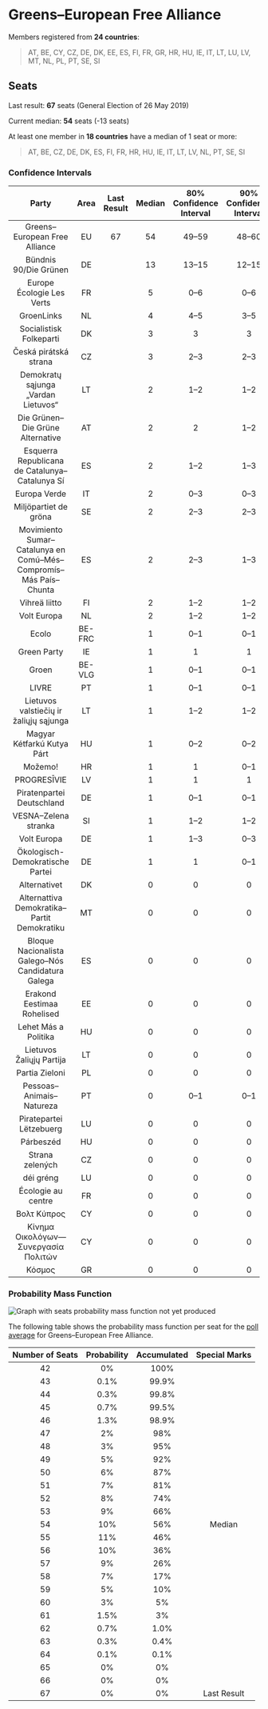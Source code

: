 # Greens–European Free Alliance

Members registered from **24 countries**:

> AT, BE, CY, CZ, DE, DK, EE, ES, FI, FR, GR, HR, HU, IE, IT, LT, LU, LV, MT, NL, PL, PT, SE, SI

## Seats

Last result: **67** seats (General Election of 26 May 2019)

Current median: **54** seats (-13 seats)

At least one member in **18 countries** have a median of 1 seat or more:

> AT, BE, CZ, DE, DK, ES, FI, FR, HR, HU, IE, IT, LT, LV, NL, PT, SE, SI

### Confidence Intervals

| Party | Area | Last Result | Median | 80% Confidence Interval | 90% Confidence Interval | 95% Confidence Interval | 99% Confidence Interval |
|:-----:|:----:|:-----------:|:------:|:-----------------------:|:-----------------------:|:-----------------------:|:-----------------------:|
| Greens–European Free Alliance | EU | 67 | 54 | 49–59 | 48–60 | 47–61 | 45–62 |
| Bündnis 90/Die Grünen | DE | | 13 | 13–15 | 12–15 | 11–15 | 11–16 |
| Europe Écologie Les Verts | FR | | 5 | 0–6 | 0–6 | 0–6 | 0–6 |
| GroenLinks | NL | | 4 | 4–5 | 3–5 | 3–5 | 3–5 |
| Socialistisk Folkeparti | DK | | 3 | 3 | 3 | 3 | 2–4 |
| Česká pirátská strana | CZ | | 3 | 2–3 | 2–3 | 2–3 | 2–3 |
| Demokratų sąjunga „Vardan Lietuvos“ | LT | | 2 | 1–2 | 1–2 | 1–2 | 1–2 |
| Die Grünen–Die Grüne Alternative | AT | | 2 | 2 | 1–2 | 1–2 | 1–2 |
| Esquerra Republicana de Catalunya–Catalunya Sí | ES | | 2 | 1–2 | 1–3 | 1–3 | 1–3 |
| Europa Verde | IT | | 2 | 0–3 | 0–3 | 0–4 | 0–4 |
| Miljöpartiet de gröna | SE | | 2 | 2–3 | 2–3 | 2–3 | 2–3 |
| Movimiento Sumar–Catalunya en Comú–Més–Compromís–Más País–Chunta | ES | | 2 | 2–3 | 1–3 | 1–3 | 1–4 |
| Vihreä liitto | FI | | 2 | 1–2 | 1–2 | 1–2 | 1–2 |
| Volt Europa | NL | | 2 | 1–2 | 1–2 | 1–2 | 1–2 |
| Ecolo | BE-FRC | | 1 | 0–1 | 0–1 | 0–1 | 0–1 |
| Green Party | IE | | 1 | 1 | 1 | 1 | 1 |
| Groen | BE-VLG | | 1 | 0–1 | 0–1 | 0–1 | 0–1 |
| LIVRE | PT | | 1 | 0–1 | 0–1 | 0–2 | 0–2 |
| Lietuvos valstiečių ir žaliųjų sąjunga | LT | | 1 | 1–2 | 1–2 | 1–2 | 1–2 |
| Magyar Kétfarkú Kutya Párt | HU | | 1 | 0–2 | 0–2 | 0–2 | 0–2 |
| Možemo! | HR | | 1 | 1 | 0–1 | 0–1 | 0–2 |
| PROGRESĪVIE | LV | | 1 | 1 | 1 | 1 | 1 |
| Piratenpartei Deutschland | DE | | 1 | 0–1 | 0–1 | 0–1 | 0–1 |
| VESNA–Zelena stranka | SI | | 1 | 1–2 | 1–2 | 1–2 | 1–2 |
| Volt Europa | DE | | 1 | 1–3 | 0–3 | 0–4 | 0–4 |
| Ökologisch-Demokratische Partei | DE | | 1 | 1 | 0–1 | 0–1 | 0–2 |
| Alternativet | DK | | 0 | 0 | 0 | 0–1 | 0–1 |
| Alternattiva Demokratika–Partit Demokratiku | MT | | 0 | 0 | 0 | 0 | 0 |
| Bloque Nacionalista Galego–Nós Candidatura Galega | ES | | 0 | 0 | 0 | 0 | 0–1 |
| Erakond Eestimaa Rohelised | EE | | 0 | 0 | 0 | 0 | 0 |
| Lehet Más a Politika | HU | | 0 | 0 | 0 | 0 | 0 |
| Lietuvos Žaliųjų Partija | LT | | 0 | 0 | 0 | 0 | 0 |
| Partia Zieloni | PL | | 0 | 0 | 0 | 0 | 0–1 |
| Pessoas–Animais–Natureza | PT | | 0 | 0–1 | 0–1 | 0–1 | 0–1 |
| Piratepartei Lëtzebuerg | LU | | 0 | 0 | 0 | 0 | 0 |
| Párbeszéd | HU | | 0 | 0 | 0 | 0 | 0 |
| Strana zelených | CZ | | 0 | 0 | 0 | 0 | 0 |
| déi gréng | LU | | 0 | 0 | 0 | 0 | 0 |
| Écologie au centre | FR | | 0 | 0 | 0 | 0 | 0 |
| Βολτ Κύπρος | CY | | 0 | 0 | 0 | 0 | 0 |
| Κίνημα Οικολόγων—Συνεργασία Πολιτών | CY | | 0 | 0 | 0 | 0 | 0 |
| Κόσμος | GR | | 0 | 0 | 0 | 0 | 0 |

### Probability Mass Function

![Graph with seats probability mass function not yet produced](average-2024-06-09-seats-pmf-greens–europeanfreealliance.png "Seats Probability Mass Function")

The following table shows the probability mass function per seat for the [poll average](average-2024-06-09.html) for Greens–European Free Alliance.

| Number of Seats | Probability | Accumulated | Special Marks |
|:---------------:|:-----------:|:-----------:|:-------------:|
| 42 | 0% | 100% |  |
| 43 | 0.1% | 99.9% |  |
| 44 | 0.3% | 99.8% |  |
| 45 | 0.7% | 99.5% |  |
| 46 | 1.3% | 98.9% |  |
| 47 | 2% | 98% |  |
| 48 | 3% | 95% |  |
| 49 | 5% | 92% |  |
| 50 | 6% | 87% |  |
| 51 | 7% | 81% |  |
| 52 | 8% | 74% |  |
| 53 | 9% | 66% |  |
| 54 | 10% | 56% | Median |
| 55 | 11% | 46% |  |
| 56 | 10% | 36% |  |
| 57 | 9% | 26% |  |
| 58 | 7% | 17% |  |
| 59 | 5% | 10% |  |
| 60 | 3% | 5% |  |
| 61 | 1.5% | 3% |  |
| 62 | 0.7% | 1.0% |  |
| 63 | 0.3% | 0.4% |  |
| 64 | 0.1% | 0.1% |  |
| 65 | 0% | 0% |  |
| 66 | 0% | 0% |  |
| 67 | 0% | 0% | Last Result |


